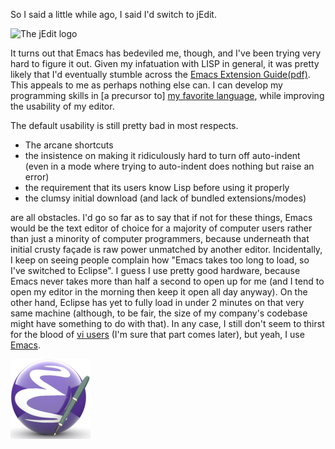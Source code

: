 So I said a little while ago, I said I'd switch to jEdit. 

![The jEdit logo](/static/img/jedit-logo.jpeg)

It turns out that Emacs has bedeviled me, though, and I've been trying very hard to figure it out. Given my infatuation with LISP in general, it was pretty likely that I'd eventually stumble across the [Emacs Extension Guide(pdf)](http://www.emacs.uniyar.ac.ru/doc/O'Reilly_Emacs/Writing%20GNU%20Emacs%20Extensions.PDF).
This appeals to me as perhaps nothing else can. I can develop my programming skills in [a precursor to] [my favorite language](http://www.plt-scheme.org/), while improving the usability of my editor.

The default usability is still pretty bad in most respects. 

- The arcane shortcuts
- the insistence on making it ridiculously hard to turn off auto-indent (even in a mode where trying to auto-indent does nothing but raise an error)
- the requirement that its users know Lisp before using it properly
- the clumsy initial download (and lack of bundled extensions/modes)

are all obstacles. I'd go so far as to say that if not for these things, Emacs would be the text editor of choice for a majority of computer users rather than just a minority of computer programmers, because underneath that initial crusty fa&#231;ade is raw power unmatched by another editor.
Incidentally, I keep on seeing people complain how "Emacs takes too long to load, so I've switched to Eclipse". I guess I use pretty good hardware, because Emacs never takes more than half a second to open up for me (and I tend to open my editor in the morning then keep it open all day anyway). On the other hand, Eclipse has yet to fully load in under 2 minutes on that very same machine (although, to be fair, the size of my company's codebase might have something to do with that).
In any case, I still don't seem to thirst for the blood of [vi users](http://thomer.com/vi/vi.html) (I'm sure that part comes later), but yeah, I use [Emacs](http://www.gnu.org/software/emacs/).

![The Emacs logo](/static/img/emacs-icon.png)
